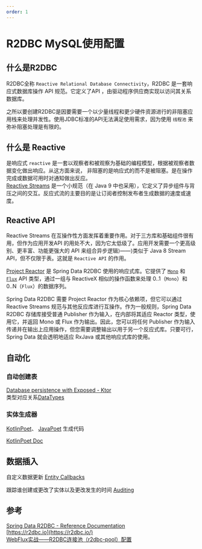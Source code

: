 ```yaml
---
order: 1
---
```


# R2DBC MySQL使用配置

## 什么是R2DBC

R2DBC全称 `Reactive Relational Database Connectivity`，R2DBC 是一套响应式数据库操作 API 规范。它定义了API ，由驱动程序供应商实现以访问其关系数据库。  

之所以要创建R2DBC是因要需要一个以少量线程和更少硬件资源进行的非阻塞应用栈来处理并发性。使用JDBC标准的API无法满足使用需求，因为使用  `线程池`  来弥补阻塞处理是有限的。

## 什么是 Reactive

是响应式 `reactive` 是一套以观察者和被观察为基础的编程模型，根据被观察者数据变化做出响应。从这方面来说， 非阻塞的是响应式的而不是被阻塞。是在操作完成或数据可用时对通知做出反应。  
[Reactive Streams](https://github.com/reactive-streams/reactive-streams-jvm/blob/v1.0.4/README.md#specification) 是一个小规范（在 Java 9 中也采用），它定义了异步组件与背压之间的交互。反应式流的主要目的是让订阅者控制发布者生成数据的速度或速度。 

## Reactive API

Reactive Streams 在互操作性方面发挥着重要作用。对于三方库和基础组件很有用，但作为应用开发API 的用处不大，因为它太低级了。应用开发需要一个更高级别、更丰富、功能更强大的 API 来组合异步逻辑⟩——⟩类似于 Java 8 Stream API，但不仅限于表。这就是 `Reactive API` 的作用。  

[Project Reactor](https://github.com/reactor/reactor) 是 Spring Data R2DBC 使用的响应式库。它提供了  [`Mono`](https://projectreactor.io/docs/core/release/api/reactor/core/publisher/Mono.html) 和 [`Flux`](https://projectreactor.io/docs/core/release/api/reactor/core/publisher/Flux.html) API 类型，通过一组与 ReactiveX 相似的操作函数来处理 0..1（`Mono`）和 0..N（`Flux`）的数据序列。

Spring Data R2DBC 需要 Project Reactor 作为核心依赖项，但它可以通过 Reactive Streams 规范与其他反应库进行互操作。作为一般规则，Spring Data R2DBC 存储库接受普通 Publisher 作为输入，在内部将其适应 Reactor 类型，使用它，并返回 Mono 或 Flux 作为输出。因此，您可以将任何 Publisher 作为输入传递并在输出上应用操作，但您需要调整输出以用于另一个反应式库。只要可行，Spring Data 就会透明地适应 RxJava 或其他响应式库的使用。

## 自动化

### 自动创建表

[Database persistence with Exposed - Ktor](https://ktor.io/docs/interactive-website-add-persistence.html)  
类型对应关系[DataTypes](https://github.com/JetBrains/Exposed/wiki/DataTypes)  

### 实体生成器

[KotlinPoet](https://github.com/square/kotlinpoet/)、 [JavaPoet](https://github.com/square/javapoet) 生成代码

[KotlinPoet Doc](https://square.github.io/kotlinpoet/)



## 数据插入

自定义数据更新 [Entity Callbacks](https://docs.spring.io/spring-data/r2dbc/docs/current/reference/html/#entity-callbacks)

跟踪谁创建或更改了实体以及更改发生的时间 [Auditing](https://docs.spring.io/spring-data/r2dbc/docs/current/reference/html/#auditing)


## 参考

[Spring Data R2DBC - Reference Documentation](https://docs.spring.io/spring-data/r2dbc/docs/current/reference/html/)  
[https://r2dbc.io](https://r2dbc.io/)  
[WebFlux实战——R2DBC连接池（r2dbc-pool）配置](https://blog.csdn.net/weixin_42182797/article/details/117216371)  
